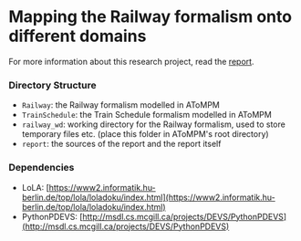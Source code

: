 # Mapping the Railway formalism onto different domains

For more information about this research project, read the [report](report/report.pdf).

### Directory Structure

- `Railway`: the Railway formalism modelled in AToMPM
- `TrainSchedule`: the Train Schedule formalism modelled in AToMPM
- `railway_wd`: working directory for the Railway formalism, used to store temporary files etc. (place this folder in AToMPM's root directory)
- `report`: the sources of the report and the report itself

### Dependencies

- LoLA: [https://www2.informatik.hu-berlin.de/top/lola/loladoku/index.html](https://www2.informatik.hu-berlin.de/top/lola/loladoku/index.html)
- PythonPDEVS: [http://msdl.cs.mcgill.ca/projects/DEVS/PythonPDEVS](http://msdl.cs.mcgill.ca/projects/DEVS/PythonPDEVS)
